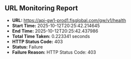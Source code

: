 ## URL Monitoring Report

- **URL:** https://api-gw1-prod1.fisglobal.com/gw/v1/health
- **Start Time:** 2025-10-12T20:25:42.214645
- **End Time:** 2025-10-12T20:25:42.437986
- **Total Time Taken:** 0.223341 seconds
- **HTTP Status Code:** 403
- **Status:** Failure
- **Failure Reason:** HTTP Status Code: 403

